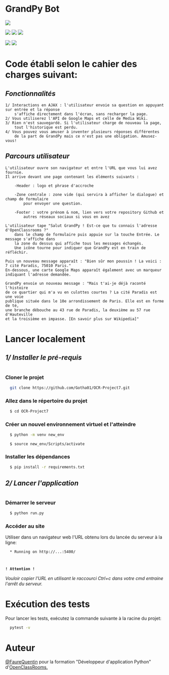 # **GrandPy Bot**


[![](https://img.shields.io/badge/Version-1.0.1-blue)]()

[![](https://img.shields.io/badge/Dev__Languages-Python/HTML/JS-blue)]()
[![](https://img.shields.io/badge/Last_Commit-Update_Readme-blue)]()
[![](https://img.shields.io/badge/Tests-5%20passed%2C%200%20failure-green)]()

[![](https://img.shields.io/badge/Script__Languages-English-red)]()
[![](https://img.shields.io/badge/User__App__Language-French-red)]()
# **Code établi selon le cahier des charges suivant:**

## *Fonctionnalités*

    1/ Interactions en AJAX : l'utilisateur envoie sa question en appuyant sur entrée et la réponse
        s'affiche directement dans l'écran, sans recharger la page.
    2/ Vous utiliserez l'API de Google Maps et celle de Media Wiki.
    3/ Rien n'est sauvegardé. Si l'utilisateur charge de nouveau la page,
        tout l'historique est perdu.
    4/ Vous pouvez vous amuser à inventer plusieurs réponses différentes
        de la part de GrandPy mais ce n'est pas une obligation. Amusez-vous!

## *Parcours utilisateur*

    L'utilisateur ouvre son navigateur et entre l'URL que vous lui avez fournie.
    Il arrive devant une page contenant les éléments suivants :

        -Header : logo et phrase d'accroche
        
        -Zone centrale : zone vide (qui servira à afficher le dialogue) et champ de formulaire
            pour envoyer une question.

        -Footer : votre prénom & nom, lien vers votre repository Github et
            autres réseaux sociaux si vous en avez
    
    L'utilisateur tape "Salut GrandPy ! Est-ce que tu connais l'adresse d'OpenClassrooms ?"
        dans le champ de formulaire puis appuie sur la touche Entrée. Le message s'affiche dans
        la zone du dessus qui affiche tous les messages échangés.
        Une icône tourne pour indiquer que GrandPy est en train de réfléchir.

    Puis un nouveau message apparaît : "Bien sûr mon poussin ! La voici : 7 cité Paradis, 75010 Paris."
    En-dessous, une carte Google Maps apparaît également avec un marqueur indiquant l'adresse demandée.

    GrandPy envoie un nouveau message : "Mais t'ai-je déjà raconté l'histoire 
    de ce quartier qui m'a vu en culottes courtes ? La cité Paradis est une voie
    publique située dans le 10e arrondissement de Paris. Elle est en forme de té,
    une branche débouche au 43 rue de Paradis, la deuxième au 57 rue d'Hauteville
    et la troisième en impasse. [En savoir plus sur Wikipedia]"

# **Lancer localement**

## *1/ Installer le pré-requis*
#

### Cloner le projet

```bash
  git clone https://github.com/Gotha01/OCR-Project7.git
```

### Allez dans le répertoire du projet

```bash
  $ cd OCR-Project7
```

### Créer un nouvel environnement virtuel et l'atteindre

```bash
  $ python -m venv new_env
```
```
  $ source new_env/Scripts/activate
```

### Installer les dépendances

```bash
  $ pip install -r requirements.txt
```

## *2/ Lancer l'application*
#

### **Démarrer le serveur**

```bash
  $ python run.py
```

### **Accéder au site**

Utiliser dans un navigateur web l'URL obtenu lors du lancée du serveur à la ligne:
```
  * Running on http://...:5400/
```
#
**`! Attention !`**

*Vouloir copier l'URL en utilisant
le raccourci Ctrl+c dans votre cmd entraine l'arrêt du serveur.*
#

# **Exécution des tests**
Pour lancer les tests, exécutez la commande suivante à la racine du projet:
```bash
  pytest -v
```


# **Auteur**

[@FaureQuentin](https://www.github.com/Gotha01) pour la formation "Développeur d'application Python" d'[OpenClassRooms.](https://openclassrooms.com/fr/)